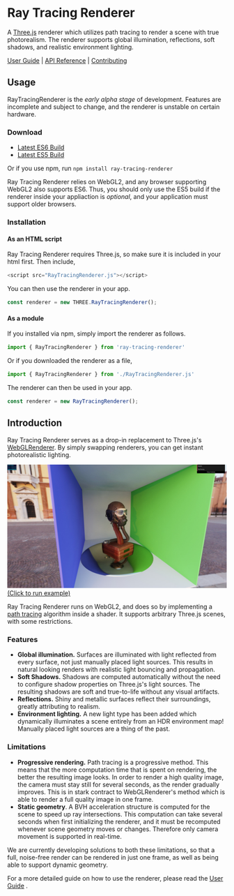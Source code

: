 


# Ray Tracing Renderer
A [Three.js](https://github.com/mrdoob/three.js/) renderer which utilizes path tracing to render a scene with true photorealism. The renderer supports global illumination, reflections, soft shadows, and realistic environment lighting.

[User Guide](https://github.com/hoverinc/ray-tracing-renderer/wiki/User-Guide) | [API Reference](https://github.com/hoverinc/ray-tracing-renderer/wiki/RayTracingRenderer) | [Contributing](https://github.com/hoverinc/ray-tracing-renderer/wiki/Contributing)


## Usage

RayTracingRenderer is the *early alpha stage* of development. Features are incomplete and subject to change, and the renderer is unstable on certain hardware.
### Download

* [Latest ES6 Build](https://raw.githubusercontent.com/hoverinc/ray-tracing-renderer/master/build/RayTracingRenderer.js)
* [Latest ES5 Build](https://raw.githubusercontent.com/hoverinc/ray-tracing-renderer/master/build/RayTracingRenderer.es5.js)

Or if you use npm, run
`npm install ray-tracing-renderer`

Ray Tracing Renderer relies on WebGL2, and any browser supporting WebGL2 also supports ES6. Thus, you should only use the ES5 build if the renderer inside your appliaction is *optional*, and your application must support older browsers.

### Installation
#### As an HTML script
Ray Tracing Renderer requires Three.js, so make sure it is included in your html first. Then include,
```javascript
<script src="RayTracingRenderer.js"></script>
```

You can then use the renderer in your app.

```javascript
const renderer = new THREE.RayTracingRenderer();
```
#### As a module
If you installed via npm, simply import the renderer as follows.
```javascript
import { RayTracingRenderer } from 'ray-tracing-renderer'
```
Or if you downloaded the renderer as a file,
```javascript
import { RayTracingRenderer } from './RayTracingRenderer.js'
```
The renderer can then be used in your app.
```javascript
const renderer = new RayTracingRenderer();
```

## Introduction
Ray Tracing Renderer serves as a drop-in replacement to Three.js's [WebGLRenderer](https://threejs.org/docs/#api/en/renderers/WebGLRenderer). By simply swapping renderers, you can get instant photorealistic lighting.

[![](preview.jpg)](https://hover-demos.s3.amazonaws.com/ray-tracing-renderer/readme-example/index.html)
[(Click to run example)](https://hover-demos.s3.amazonaws.com/ray-tracing-renderer/readme-example/index.html)

Ray Tracing Renderer runs on WebGL2, and does so by implementing a [path tracing](https://en.wikipedia.org/wiki/Path_tracing) algorithm inside a shader. It supports arbitrary Three.js scenes, with some restrictions.

### Features
* **Global illumination.** Surfaces are illuminated with light reflected from every surface, not just manually placed light sources. This results in natural looking renders with realistic light bouncing and propagation.
* **Soft Shadows.** Shadows are computed automatically without the need to configure shadow properties on Three.js's light sources. The resulting shadows are soft and true-to-life without any visual artifacts.
* **Reflections.** Shiny and metallic surfaces reflect their surroundings, greatly attributing to realism.
* **Environment lighting.** A new light type has been added which dynamically illuminates a scene entirely from an HDR environment map! Manually placed light sources are a thing of the past.

### Limitations
* **Progressive rendering.** Path tracing is a progressive method. This means that the more computation time that is spent on rendering, the better the resulting image looks. In order to render a high quality image, the camera must stay still for several seconds, as the render gradually improves. This is in stark contract to WebGLRenderer's method which is able to render a full quality image in one frame.
* **Static geometry**. A BVH acceleration structure is computed for the scene to speed up ray intersections. This computation can take several seconds when first initializing the renderer, and it must be recomputed whenever scene geometry moves or changes. Therefore only camera movement is supported in real-time.

We are currently developing solutions to both these limitations, so that a full, noise-free render can be rendered in just one frame, as well as being able to support dynamic geometry.

For a more detailed guide on how to use the renderer, please read the [User Guide](https://github.com/hoverinc/ray-tracing-renderer/wiki/User-Guide) .
